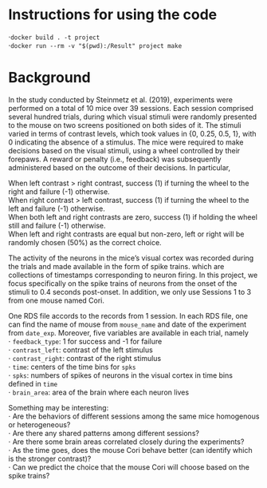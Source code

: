 # Instructions for using the code

$\cdot$`docker build . -t project` <br>
$\cdot$`docker run --rm -v "$(pwd):/Result" project make` <br>



# Background
In the study conducted by Steinmetz et al. (2019), experiments were performed on a total of 10 mice over 39 sessions. Each session comprised several hundred trials, during which visual stimuli were randomly presented to the mouse on two screens positioned on both sides of it. The stimuli varied in terms of contrast levels, which took values in {0, 0.25, 0.5, 1}, with 0 indicating the absence of a stimulus. The mice were required to make decisions based on the visual stimuli, using a wheel controlled by their forepaws. A reward or penalty (i.e., feedback) was subsequently administered based on the outcome of their decisions. In particular,

When left contrast > right contrast, success (1) if turning the wheel to the right and failure (-1) otherwise.<br>
When right contrast > left contrast, success (1) if turning the wheel to the left and failure (-1) otherwise.<br>
When both left and right contrasts are zero, success (1) if holding the wheel still and failure (-1) otherwise.<br>
When left and right contrasts are equal but non-zero, left or right will be randomly chosen (50%) as the correct choice.<br>

The activity of the neurons in the mice’s visual cortex was recorded during the trials and made available in the form of spike trains. which are collections of timestamps corresponding to neuron firing. In this project, we focus specifically on the spike trains of neurons from the onset of the stimuli to 0.4 seconds post-onset. In addition, we only use Sessions 1 to 3 from one mouse named Cori.

One RDS file accords to the records from 1 session. In each RDS file, one can find the name of mouse from `mouse_name` and date of the experiment from `date_exp`. Moreover, five variables are available in each trial, namely <br>
$\cdot$ `feedback_type`: 1 for success and -1 for failure <br> 
$\cdot$ `contrast_left`: contrast of the left stimulus <br>
$\cdot$ `contrast_right`: contrast of the right stimulus <br>
$\cdot$ `time`: centers of the time bins for `spks` <br>
$\cdot$ `spks`: numbers of spikes of neurons in the visual cortex in time bins defined in `time` <br>
$\cdot$ `brain_area`: area of the brain where each neuron lives <br>

Something may be interesting: <br>
$\cdot$ Are the behaviors of different sessions among the same mice homogenous or heterogeneous? <br>
$\cdot$ Are there any shared patterns among different sessions? <br>
$\cdot$ Are there some brain areas correlated closely during the experiments? <br>
$\cdot$ As the time goes, does the mouse Cori behave better (can identify which is the stronger contrast)? <br>
$\cdot$ Can we predict the choice that the mouse Cori will choose based on the spike trains? <br>
